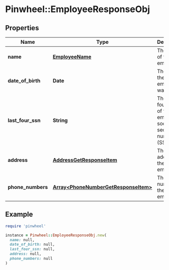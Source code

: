 # Pinwheel::EmployeeResponseObj

## Properties

| Name | Type | Description | Notes |
| ---- | ---- | ----------- | ----- |
| **name** | [**EmployeeName**](EmployeeName.md) | The name of the employee. |  |
| **date_of_birth** | **Date** | The date the employee was born. | [optional] |
| **last_four_ssn** | **String** | The last four digits of the employee&#39;s social security number (SSN). | [optional] |
| **address** | [**AddressGetResponseItem**](AddressGetResponseItem.md) | The address of the employee. | [optional] |
| **phone_numbers** | [**Array&lt;PhoneNumberGetResponseItem&gt;**](PhoneNumberGetResponseItem.md) | The phone numbers of the employee. | [optional] |

## Example

```ruby
require 'pinwheel'

instance = Pinwheel::EmployeeResponseObj.new(
  name: null,
  date_of_birth: null,
  last_four_ssn: null,
  address: null,
  phone_numbers: null
)
```

